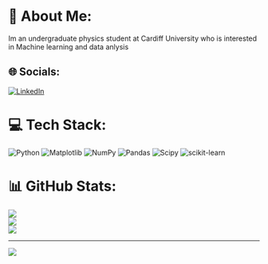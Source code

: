 # 💫 About Me:
Im an undergraduate physics student at Cardiff University who is interested in Machine learning and data anlysis 


## 🌐 Socials:
[![LinkedIn](https://img.shields.io/badge/LinkedIn-%230077B5.svg?logo=linkedin&logoColor=white)](https://linkedin.com/in/finnbar-wilson/) 

# 💻 Tech Stack:
![Python](https://img.shields.io/badge/python-3670A0?style=for-the-badge&logo=python&logoColor=ffdd54) ![Matplotlib](https://img.shields.io/badge/Matplotlib-%23ffffff.svg?style=for-the-badge&logo=Matplotlib&logoColor=black) ![NumPy](https://img.shields.io/badge/numpy-%23013243.svg?style=for-the-badge&logo=numpy&logoColor=white) ![Pandas](https://img.shields.io/badge/pandas-%23150458.svg?style=for-the-badge&logo=pandas&logoColor=white) ![Scipy](https://img.shields.io/badge/SciPy-%230C55A5.svg?style=for-the-badge&logo=scipy&logoColor=%white) ![scikit-learn](https://img.shields.io/badge/scikit--learn-%23F7931E.svg?style=for-the-badge&logo=scikit-learn&logoColor=white)
# 📊 GitHub Stats:
![](https://github-readme-stats.vercel.app/api?username=Wilson-Finnbar&theme=nord&hide_border=false&include_all_commits=false&count_private=true)<br/>
![](https://github-readme-streak-stats.herokuapp.com/?user=Wilson-Finnbar&theme=nord&hide_border=false)<br/>
![](https://github-readme-stats.vercel.app/api/top-langs/?username=Wilson-Finnbar&theme=nord&hide_border=false&include_all_commits=false&count_private=true&layout=compact)

---
[![](https://visitcount.itsvg.in/api?id=Wilson-Finnbar&icon=0&color=12)](https://visitcount.itsvg.in)

<!-- Proudly created with GPRM ( https://gprm.itsvg.in ) -->
